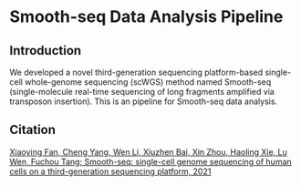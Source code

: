 Smooth-seq Data Analysis Pipeline
===========

Introduction
------
We developed a novel third-generation sequencing platform-based single-cell whole-genome sequencing (scWGS) method named Smooth-seq (single-molecule real-time sequencing of long fragments amplified via transposon insertion). 
This is an pipeline for Smooth-seq data analysis. 


Citation
--------
[Xiaoying Fan, Cheng Yang, Wen Li, Xiuzhen Bai, Xin Zhou, Haoling Xie, Lu Wen, Fuchou Tang; Smooth-seq: single-cell genome sequencing of human cells on a third-generation sequencing platform, 2021]()
